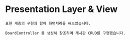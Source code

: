 # __Presentation Layer & View__
    표현 계층의 구현과 함께 화면처리를 해보았습니다.

    BoardController 를 생성해 참조하며 게시판 CRUD를 구현했습니다.